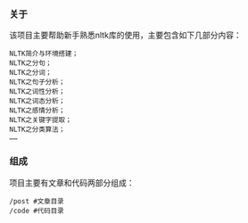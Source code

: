 ### 关于

该项目主要帮助新手熟悉nltk库的使用，主要包含如下几部分内容：

	NLTK简介与环境搭建；
	NLTK之分句；
	NLTK之分词；
	NLTK之句子分析；
	NLTK之词性分析；
	NLTK之词态分析；
	NLTK之感情分析；
	NLTK之关键字提取；
	NLTK之分类算法；
	……

### 组成

项目主要有文章和代码两部分组成：

	/post #文章目录
	/code #代码目录
